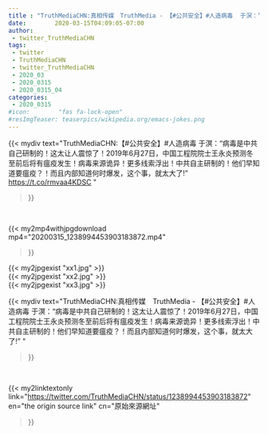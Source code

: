 ```yaml
---
title : "TruthMediaCHN:真相传媒　TruthMedia - 【#公共安全】#人造病毒  于溟：“病毒是中共自己研制的！这太让人震惊了！2019年6月27日，中国工程院院士王永炎预测冬至前后将有瘟疫发生！病毒来源诡异！更多线索浮出！中共自主研制的！他们早知道要瘟疫？！而且内部知道何时爆发，这个事，就太大了!” "
date:        2020-03-15T04:09:05-07:00
author:
 - twitter_TruthMediaCHN
tags:
 - twitter
 - TruthMediaCHN
 - twitter_TruthMediaCHN
 - 2020_03
 - 2020_0315
 - 2020_0315_04
categories:
 - 2020_0315
#icon:        "fas fa-lock-open"
#resImgTeaser: teaserpics/wikipedia.org/emacs-jokes.png
---
```


{{< mydiv text="TruthMediaCHN:【#公共安全】#人造病毒  于溟：“病毒是中共自己研制的！这太让人震惊了！2019年6月27日，中国工程院院士王永炎预测冬至前后将有瘟疫发生！病毒来源诡异！更多线索浮出！中共自主研制的！他们早知道要瘟疫？！而且内部知道何时爆发，这个事，就太大了!” https://t.co/rmvaa4KDSC "
>}}
<br>


{{< my2mp4withjpgdownload mp4="20200315_1238994453903183872.mp4"
>}}

{{< my2jpgexist "xx1.jpg" >}}<br>
{{< my2jpgexist "xx2.jpg" >}}<br>
{{< my2jpgexist "xx3.jpg" >}}<br>



{{< mydiv text="TruthMediaCHN:真相传媒　TruthMedia - 【#公共安全】#人造病毒  于溟：“病毒是中共自己研制的！这太让人震惊了！2019年6月27日，中国工程院院士王永炎预测冬至前后将有瘟疫发生！病毒来源诡异！更多线索浮出！中共自主研制的！他们早知道要瘟疫？！而且内部知道何时爆发，这个事，就太大了!” "
>}}
<br>

{{< my2linktextonly link="https://twitter.com/TruthMediaCHN/status/1238994453903183872"
en="the origin source link" cn="原始來源網址"
>}}


<br>

